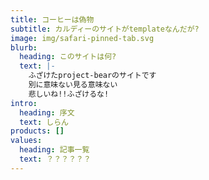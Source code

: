 ```yaml
---
title: コーヒーは偽物
subtitle: カルディーのサイトがtemplateなんだが?
image: img/safari-pinned-tab.svg
blurb:
  heading: このサイトは何?
  text: |-
    ふざけたproject-bearのサイトです
    別に意味ない見る意味ない
    悲しいね!!ふざけるな!
intro:
  heading: 序文
  text: しらん
products: []
values:
  heading: 記事一覧
  text: ？？？？？？
---
```

